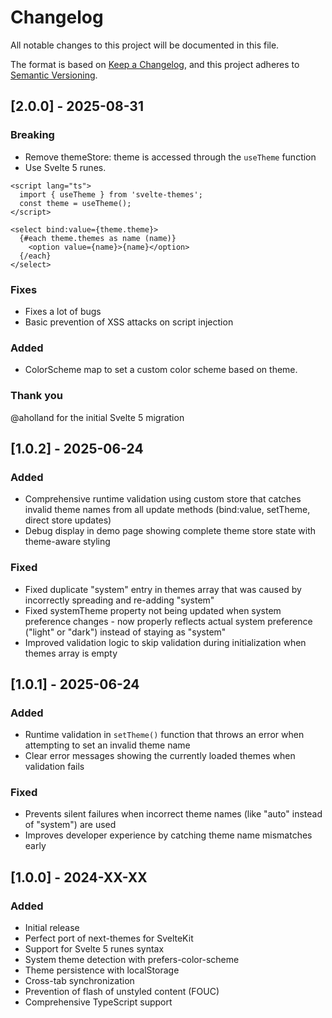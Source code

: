 # Changelog

All notable changes to this project will be documented in this file.

The format is based on [Keep a Changelog](https://keepachangelog.com/en/1.0.0/),
and this project adheres to [Semantic Versioning](https://semver.org/spec/v2.0.0.html).

## [2.0.0] - 2025-08-31

### Breaking

- Remove themeStore: theme is accessed through the `useTheme` function
- Use Svelte 5 runes.

```svelte
<script lang="ts">
  import { useTheme } from 'svelte-themes';
  const theme = useTheme();
</script>

<select bind:value={theme.theme}>
  {#each theme.themes as name (name)}
    <option value={name}>{name}</option>
  {/each}
</select>
```

### Fixes

- Fixes a lot of bugs
- Basic prevention of XSS attacks on script injection

### Added

- ColorScheme map to set a custom color scheme based on theme.

### Thank you

@aholland for the initial Svelte 5 migration

## [1.0.2] - 2025-06-24

### Added

- Comprehensive runtime validation using custom store that catches invalid theme names from all update methods (bind:value, setTheme, direct store updates)
- Debug display in demo page showing complete theme store state with theme-aware styling

### Fixed

- Fixed duplicate "system" entry in themes array that was caused by incorrectly spreading and re-adding "system"
- Fixed systemTheme property not being updated when system preference changes - now properly reflects actual system preference ("light" or "dark") instead of staying as "system"
- Improved validation logic to skip validation during initialization when themes array is empty

## [1.0.1] - 2025-06-24

### Added

- Runtime validation in `setTheme()` function that throws an error when attempting to set an invalid theme name
- Clear error messages showing the currently loaded themes when validation fails

### Fixed

- Prevents silent failures when incorrect theme names (like "auto" instead of "system") are used
- Improves developer experience by catching theme name mismatches early

## [1.0.0] - 2024-XX-XX

### Added

- Initial release
- Perfect port of next-themes for SvelteKit
- Support for Svelte 5 runes syntax
- System theme detection with prefers-color-scheme
- Theme persistence with localStorage
- Cross-tab synchronization
- Prevention of flash of unstyled content (FOUC)
- Comprehensive TypeScript support
